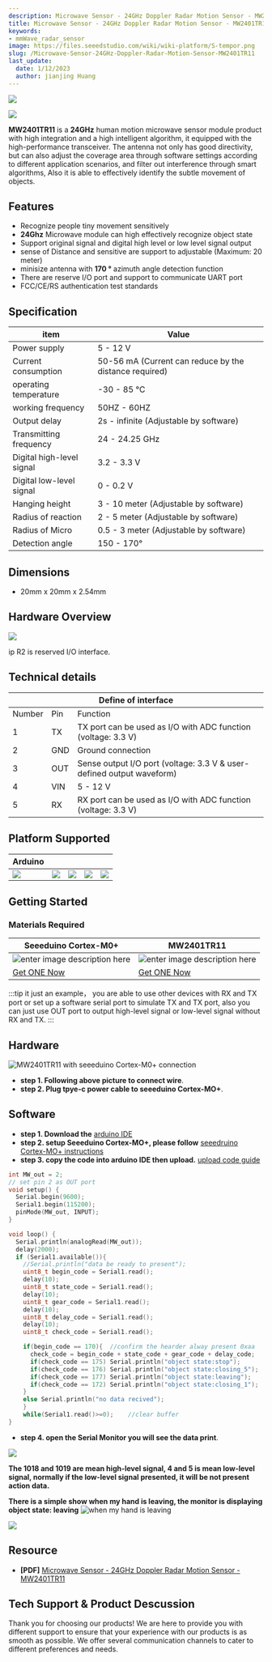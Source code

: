 ```yaml
---
description: Microwave Sensor - 24GHz Doppler Radar Motion Sensor - MW2401TR11
title: Microwave Sensor - 24GHz Doppler Radar Motion Sensor - MW2401TR11
keywords:
- mmWave_radar_sensor
image: https://files.seeedstudio.com/wiki/wiki-platform/S-tempor.png
slug: /Microwave-Sensor-24GHz-Doppler-Radar-Motion-Sensor-MW2401TR11
last_update:
  date: 1/12/2023
  author: jianjing Huang
---
```


![](https://files.seeedstudio.com/wiki/MW2401TR11/img/102110464_Preview-07.png)

<p style={{textAlign: 'center'}}><a href="https://www.seeedstudio.com/Microwave-Sensor-24GHz-Doppler-Radar-Motion-Sensor-MW2401TR11-p-4690.html" target="_blank"><img src="https://files.seeedstudio.com/wiki/Seeed-WiKi/docs/images/get_one_now.png" border="0" /></a></p>

**MW2401TR11** is a **24GHz** human motion microwave sensor module product with high integration and a high intelligent algorithm, it equipped with the high-performance transceiver. The antenna not only has good directivity, but can also adjust the coverage area through software settings according to different application scenarios, and filter out interference through smart algorithms, Also it is able to effectively identify the subtle movement of objects.

## Features

- Recognize people tiny movement sensitively
- **24Ghz** Microwave module can high effectively recognize object state
- Support original signal and digital high level or low level signal output
- sense of Distance and sensitive are support to adjustable (Maximum: 20 meter)
- minisize antenna with **170 °** azimuth angle detection function
- There are reserve I/O port and support to communicate UART port
- FCC/CE/RS authentication test standards

## Specification  

<!-- <style type="text/css">
.tg  {border-collapse:"collapse";border-spacing:"0";}
.tg td{border-color:black;border-style:solid;border-width:1px;font-family:Arial, sans-serif;font-size:14px;
  overflow:hidden;padding:10px 5px;word-break:normal;}
.tg th{border-color:black;border-style:solid;border-width:1px;font-family:Arial, sans-serif;font-size:14px;
  font-weight:normal;overflow:hidden;padding:10px 5px;word-break:normal;}
.tg .tg-llyw{background-color:#c0c0c0;border-color:inherit;text-align:left;vertical-align:top}
.tg .tg-0pky{border-color:inherit;text-align:left;vertical-align:top}
</style> -->

<table className="tg">
  <thead>
    <tr>
      <th className="tg-llyw"><span style={{fontWeight: 'bold'}}>item</span></th>
      <th className="tg-llyw"><span style={{fontWeight: 'bold'}}>Value</span></th>
    </tr>
  </thead>
  <tbody>
    <tr>
      <td className="tg-0pky">Power supply</td>
      <td className="tg-0pky"> 5 - 12 V</td>
    </tr>
    <tr>
      <td className="tg-0pky">Current consumption</td>
      <td className="tg-0pky"> 50-56 mA (Current can reduce by the distance required)</td>
    </tr>
    <tr>
      <td className="tg-0pky">operating temperature </td>
      <td className="tg-0pky"> -30 - 85 °C</td>
    </tr>
    <tr>
      <td className="tg-0pky">working frequency</td>
      <td className="tg-0pky"> 50HZ - 60HZ</td>
    </tr>
    <tr>
      <td className="tg-0pky">Output delay</td>
      <td className="tg-0pky"> 2s - infinite (Adjustable by software)</td>
    </tr>
    <tr>
      <td className="tg-0pky">Transmitting frequency</td>
      <td className="tg-0pky"> 24 - 24.25 GHz</td>
    </tr>
    <tr>
      <td className="tg-0pky">Digital high-level signal</td>
      <td className="tg-0pky"> 3.2 - 3.3 V</td>
    </tr>
    <tr>
      <td className="tg-0pky">Digital low-level signal</td>
      <td className="tg-0pky"> 0 - 0.2 V</td>
    </tr>
    <tr>
      <td className="tg-0pky">Hanging height</td>
      <td className="tg-0pky"> 3 - 10 meter (Adjustable by software)</td>
    </tr>
    <tr>
      <td className="tg-0pky">Radius of reaction</td>
      <td className="tg-0pky">2 - 5 meter (Adjustable by software)</td>
    </tr>
    <tr>
      <td className="tg-0pky">Radius of Micro</td>
      <td className="tg-0pky">0.5 - 3 meter (Adjustable by software)</td>
    </tr>
    <tr>
      <td className="tg-0pky">Detection angle</td>
      <td className="tg-0pky">150 - 170°</td>
    </tr>
  </tbody>
</table>

## Dimensions

- 20mm x 20mm x 2.54mm

## Hardware Overview

![](https://files.seeedstudio.com/wiki/MW2401TR11/img/MW2401TR11.png)

ip
    R2 is reserved I/O interface.

## Technical details

<!-- <style type="text/css">
.tg  {border-collapse:collapse;border-spacing:0;}
.tg td{border-color:black;border-style:solid;border-width:1px;font-family:Arial, sans-serif;font-size:14px;
  overflow:hidden;padding:10px 5px;word-break:normal;}
.tg th{border-color:black;border-style:solid;border-width:1px;font-family:Arial, sans-serif;font-size:14px;
  font-weight:normal;overflow:hidden;padding:10px 5px;word-break:normal;}
.tg .tg-baqh{text-align:center;vertical-align:top}
.tg .tg-6qw1{background-color:#c0c0c0;text-align:center;vertical-align:top}
</style> -->

<table class="tg">
<thead>
  <tr>
    <th class="tg-6qw1" colspan="3">Define of interface</th>
  </tr>
</thead>
<tbody>
  <tr>
    <td class="tg-baqh">Number</td>
    <td class="tg-baqh">Pin</td>
    <td class="tg-baqh">Function</td>
  </tr>
  <tr>
    <td class="tg-baqh">1</td>
    <td class="tg-baqh">TX</td>
    <td class="tg-baqh">TX port can be used as I/O with ADC function (voltage: 3.3 V)</td>
  </tr>
  <tr>
    <td class="tg-baqh">2</td>
    <td class="tg-baqh">GND</td>
    <td class="tg-baqh">Ground connection</td>
  </tr>
  <tr>
    <td class="tg-baqh">3</td>
    <td class="tg-baqh">OUT</td>
    <td class="tg-baqh">Sense output I/O port (voltage: 3.3 V &amp; user-defined output waveform)</td>
  </tr>
  <tr>
    <td class="tg-baqh">4</td>
    <td class="tg-baqh">VIN</td>
    <td class="tg-baqh">5 - 12 V</td>
  </tr>
  <tr>
    <td class="tg-baqh">5</td>
    <td class="tg-baqh">RX</td>
    <td class="tg-baqh">RX port can be used as I/O with ADC function (voltage: 3.3 V)</td>
  </tr>
</tbody>
</table>

## Platform Supported

| Arduino                                                                                             |                                                                                              |                                                                                                 |                                                                                                          |                                                                                                    |
|-----------------------------------------------------------------------------------------------------|----------------------------------------------------------------------------------------------------------|-------------------------------------------------------------------------------------------------|---------------------------------------------------------------------------------------------------|----------------------------------------------------------------------------------------------------|
| ![](https://files.seeedstudio.com/wiki/wiki_english/docs/images/arduino_logo.jpg) | ![](https://files.seeedstudio.com/wiki/MW2401TR11/img/emptyyyy6.png) | ![](https://files.seeedstudio.com/wiki/MW2401TR11/img/emptyyyy6.png) | ![](https://files.seeedstudio.com/wiki/MW2401TR11/img/emptyyyy6.png) | ![](https://files.seeedstudio.com/wiki/MW2401TR11/img/emptyyyy6.png) |

## Getting Started

### Materials Required

| Seeeduino Cortex-M0+ |MW2401TR11|
|--------------|--------------|
|![enter image description here](https://files.seeedstudio.com/wiki/MW2401TR11/img/clearseeedriono%20pic.png)| ![enter image description here](https://files.seeedstudio.com/wiki/MW2401TR11/img/clearnMWpic6.png)|
|[Get ONE Now](https://www.seeedstudio.com/Seeeduino-Cortex-M0-p-4070.html)|[Get ONE Now](https://www.seeedstudio.com/Microwave-Sensor-24GHz-Doppler-Radar-Motion-Sensor-MW2401TR11-p-4690.html)|

:::tip
it just an example， you are able to use other devices with RX and TX port or set up a software serial port to simulate TX and TX port, also you can just use OUT port to output high-level signal or low-level signal without RX and TX.
:::

## Hardware

 ![MW2401TR11 with seeeduino Cortex-M0+ connection](https://files.seeedstudio.com/wiki/MW2401TR11/img/MW_Seeeduino.png)

- **step 1. Following above picture to connect wire**.
- **step 2. Plug tpye-c power cable to seeeduino Cortex-MO+**.

## Software

- **step 1. Download the** [arduino IDE](https://www.arduino.cc/en/main/software)
- **step 2. setup Seeeduino Cortex-MO+, please follow** [seeedruino Cortex-MO+ instructions](https://wiki.seeedstudio.com/Seeeduino-Cortex-M0/)
- **step 3. copy the code into arduino IDE then upload.** [upload code guide](https://wiki.seeedstudio.com/Upload_Code/)

```C
int MW_out = 2;   
// set pin 2 as OUT port
void setup() {
  Serial.begin(9600);
  Serial1.begin(115200);
  pinMode(MW_out, INPUT);
}

void loop() {
  Serial.println(analogRead(MW_out));
  delay(2000);
  if (Serial1.available()){
    //Serial.println("data be ready to present");
    uint8_t begin_code = Serial1.read();
    delay(10);
    uint8_t state_code = Serial1.read();
    delay(10);
    uint8_t gear_code = Serial1.read();
    delay(10);
    uint8_t delay_code = Serial1.read();
    delay(10);
    uint8_t check_code = Serial1.read();

    if(begin_code == 170){  //confirm the hearder alway present 0xaa
      check_code = begin_code + state_code + gear_code + delay_code;
      if(check_code == 175) Serial.println("object state:stop");
      if(check_code == 176) Serial.println("object state:closing_5");
      if(check_code == 177) Serial.println("object state:leaving");
      if(check_code == 172) Serial.println("object state:closing_1");
    }
    else Serial.println("no data recived");   
    }
    while(Serial1.read()>=0);    //clear buffer
}

```

- **step 4. open the Serial Monitor you will see the data print**.

![](https://files.seeedstudio.com/wiki/MW2401TR11/img/monitor2.png)

**The 1018 and 1019 are mean high-level signal, 4 and 5 is mean low-level signal, normally if the low-level signal presented, it will be not present action data.**

**There is a simple show when my hand is leaving, the monitor is displaying object state: leaving**
![when my hand is leaving](https://files.seeedstudio.com/wiki/MW2401TR11/img/MW2401TR11_gGIF.gif)

![](https://files.seeedstudio.com/wiki/MW2401TR11/img/MW2401TR11_GIF.gif)

## Resource

- **[PDF]** [Microwave Sensor - 24GHz Doppler Radar Motion Sensor - MW2401TR11](http://wiki.seeedstudio.com/Microwave-Sensor-24GHz-Doppler-Radar-Motion-Sensor-MW2401TR11/MW2401TR11_datasheet.zip)

## Tech Support & Product Descussion


Thank you for choosing our products! We are here to provide you with different support to ensure that your experience with our products is as smooth as possible. We offer several communication channels to cater to different preferences and needs.

<div class="button_tech_support_container">
<a href="https://forum.seeedstudio.com/" class="button_forum"></a> 
<a href="https://www.seeedstudio.com/contacts" class="button_email"></a>
</div>

<div class="button_tech_support_container">
<a href="https://discord.gg/eWkprNDMU7" class="button_discord"></a> 
<a href="https://github.com/Seeed-Studio/wiki-documents/discussions/69" class="button_discussion"></a>
</div>
